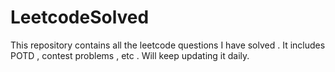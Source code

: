 # LeetcodeSolved
This repository contains all the leetcode questions I have solved . It includes POTD , contest problems , etc . Will keep updating it daily.
